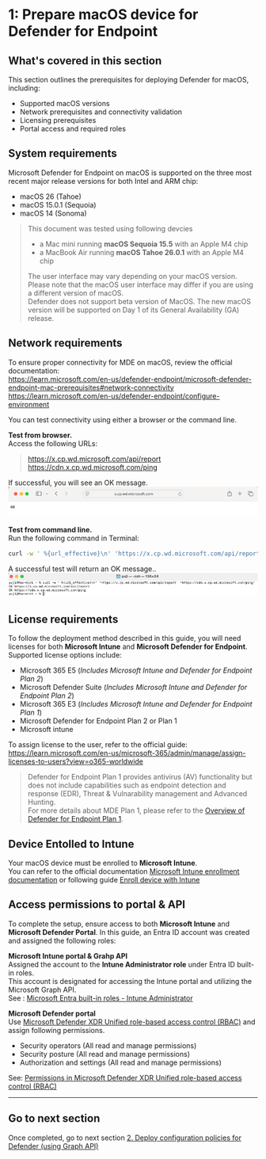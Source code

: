 # 1: Prepare macOS device for Defender for Endpoint

## What's covered in this section
This section outlines the prerequisites for deploying Defender for macOS, including:
- Supported macOS versions
- Network prerequisites and connectivity validation
- Licensing prerequisites
- Portal access and required roles

## System requirements
Microsoft Defender for Endpoint on macOS is supported on the three most recent major release versions for both Intel and ARM chip:
- macOS 26 (Tahoe)
- macOS 15.0.1 (Sequoia)
- macOS 14 (Sonoma)
  
> This document was tested using following devcies  
> - a Mac mini running **macOS Sequoia 15.5** with an Apple M4 chip
> - a MacBook Air running **macOS Tahoe 26.0.1** with an Apple M4 chip
> 
> The user interface may vary depending on your macOS version. Please note that the macOS user interface may differ if you are using a different version of macOS.  
> Defender does not support beta version of MacOS. The new macOS version will be supported on Day 1 of its General Availability (GA) release.

## Network requirements
To ensure proper connectivity for MDE on macOS, review the official documentation:  
 https://learn.microsoft.com/en-us/defender-endpoint/microsoft-defender-endpoint-mac-prerequisites#network-connectivity  
 https://learn.microsoft.com/en-us/defender-endpoint/configure-environment  
 
You can test connectivity using either a browser or the command line.

**Test from browser.**  
Access the following URLs:
>  https://x.cp.wd.microsoft.com/api/report  
>  https://cdn.x.cp.wd.microsoft.com/ping

If successful, you will see an OK message.
![image alt](https://github.com/yujiaoMSFT/Microsoft-Defender-For-Endpoint/blob/475f6b6767a0e4b75a419374000bceb22b81872c/Images/macOS/NetworkAccessTest-Browser.png)

**Test from command line.**  
Run the following command in Terminal:

 ```sh
curl -w ' %{url_effective}\n' 'https://x.cp.wd.microsoft.com/api/report' 'https://cdn.x.cp.wd.microsoft.com/ping'
 ```
A successful test will return an OK message..
![image alt](https://github.com/yujiaoMSFT/Microsoft-Defender-For-Endpoint/blob/640d73e0452a31e36b7e39a3d048a10d71a25f59/Images/macOS/NetworkAccessTest-Terminal.png)

## License requirements
To follow the deployment method described in this guide, you will need licenses for both **Microsoft Intune** and **Microsoft Defender for Endpoint**.
Supported license options include:
- Microsoft 365 E5 (*Includes Microsoft Intune and Defender for Endpoint Plan 2*)
- Microsoft Defender Suite (*Includes Microsoft Intune and Defender for Endpoint Plan 2*)
- Microsoft 365 E3 (*Includes Microsoft Intune and Defender for Endpoint Plan 1*)
- Microsoft Defender for Endpoint Plan 2 or Plan 1
- Microsoft intune 

To assign license to the user, refer to the official guide:  
https://learn.microsoft.com/en-us/microsoft-365/admin/manage/assign-licenses-to-users?view=o365-worldwide

> Defender for Endpoint Plan 1 provides antivirus (AV) functionality but does not include capabilities such as endpoint detection and response (EDR), Threat & Vulnarability management and Advanced Hunting.  
> For more details about MDE Plan 1, please refer to the [Overview of Defender for Endpoint Plan 1](https://learn.microsoft.com/en-us/defender-endpoint/defender-endpoint-plan-1).

## Device Entolled to Intune
Your macOS device must be enrolled to **Microsoft Intune**.  
You can refer to the official documentation [Microsoft Intune enrollment documentation](https://learn.microsoft.com/en-us/intune/intune-service/enrollment/macos-enroll) or following guide [Enroll device with Intune](https://github.com/yujiaoMSFT/Microsoft-Defender-For-Endpoint/blob/main/macOS/Deploy-MDE-macOS-with-Intune/Enroll_device_with_Intune.md)


## Access permissions to portal & API
To complete the setup, ensure access to both **Microsoft Intune** and **Microsoft Defender Portal**.
In this guide, an Entra ID account was created and assigned the following roles:

**Microsoft Intune portal & Grahp API**  
Assigned the account to the **Intune Administrator role** under Entra ID built-in roles.  
This account is designated for accessing the Intune portal and utilizing the Microsoft Graph API.  
See : [Microsoft Entra built-in roles - Intune Administrator](https://learn.microsoft.com/en-us/entra/identity/role-based-access-control/permissions-reference#intune-administrator)

**Microsoft Defender portal**  
Use [Microsoft Defender XDR Unified role-based access control (RBAC)](https://learn.microsoft.com/en-us/defender-xdr/manage-rbac) and assign following permissions.  
-  Security operators (All read and manage permissions)
-  Security posture  (All read and manage permissions)
-  Authorization and settings (All read and manage permissions)

See: [Permissions in Microsoft Defender XDR Unified role-based access control (RBAC)](https://learn.microsoft.com/en-us/defender-xdr/custom-permissions-details)

***
## Go to next section
Once completed, go to next section [2. Deploy configuration policies for Defender (using Graph API)](https://github.com/yujiaoMSFT/Microsoft-Defender-For-Endpoint/blob/main/macOS/Deploy-MDE-macOS-with-Intune/2_Deploy_Defender_Configuration_policies.md)
